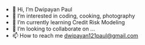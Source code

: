 - 👋 Hi, I’m Dwipayan Paul
- 👀 I’m interested in coding, cooking, photography
- 🌱 I’m currently learning Credit Risk Modeling
- 💞️ I’m looking to collaborate on ...
- 📫 How to reach me dwipayan121paul@gmail.com

<!---
pauldwipayan/pauldwipayan is a ✨ special ✨ repository because its `README.md` (this file) appears on your GitHub profile.
You can click the Preview link to take a look at your changes.
--->
